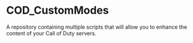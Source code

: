 # COD_CustomModes
 A repository containing multiple scripts that will allow you to enhance the content of your Call of Duty servers.


